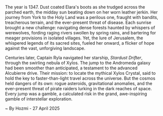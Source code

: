 
The year is 1347.  Dust coated Elara's boots as she trudged across the parched earth, the midday sun beating down on her worn leather jerkin.  Her journey from York to the Holy Land was a perilous one, fraught with bandits, treacherous terrain, and the ever-present threat of disease.  Each sunrise brought a new challenge: navigating dense forests haunted by whispers of werewolves, fording raging rivers swollen by spring rains, and bartering for meager provisions in isolated villages.  Yet, the lure of Jerusalem, the whispered legends of its sacred sites, fueled her onward, a flicker of hope against the vast, unforgiving landscape.


Centuries later, Captain Ryla navigated her starship, *Stardust Drifter*, through the swirling nebula of Xylos.  The jump to the Andromeda galaxy had been smoother than anticipated, a testament to the advanced Alcubierre drive.  Their mission: to locate the mythical Xylos Crystal, said to hold the key to faster-than-light travel across the universe.  But the cosmos held dangers of its own: rogue asteroids, gravitational anomalies, and the ever-present threat of pirate raiders lurking in the dark reaches of space.  Every jump was a gamble, a calculated risk in the grand, awe-inspiring gamble of interstellar exploration.

~ By Hozmi - 27 April 2025
